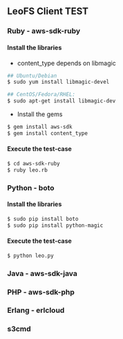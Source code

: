 ## LeoFS Client TEST

### Ruby - aws-sdk-ruby
#### Install the libraries

* content_type depends on libmagic

```bash
## Ubuntu/Debian
$ sudo yum install libmagic-devel

## CentOS/Fedora/RHEL: 
$ sudo apt-get install libmagic-dev
```

* Install the gems

```bash
$ gem install aws-sdk
$ gem install content_type
```

#### Execute the test-case

```bash
$ cd aws-sdk-ruby
$ ruby leo.rb
``` 

### Python - boto
#### Install the libraries

```bash
$ sudo pip install boto
$ sudo pip install python-magic
```

#### Execute the test-case

```bash
$ python leo.py
```

### Java - aws-sdk-java

### PHP - aws-sdk-php

### Erlang - erlcloud

### s3cmd
